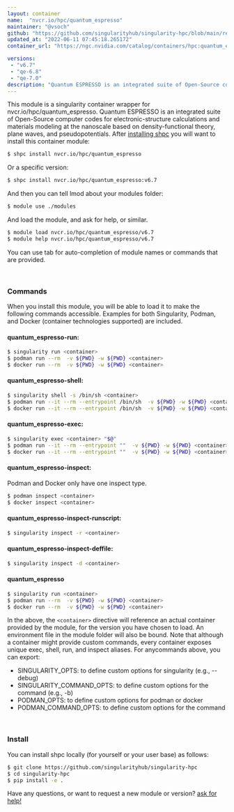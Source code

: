 ```yaml
---
layout: container
name:  "nvcr.io/hpc/quantum_espresso"
maintainer: "@vsoch"
github: "https://github.com/singularityhub/singularity-hpc/blob/main/registry/nvcr.io/hpc/quantum_espresso/container.yaml"
updated_at: "2022-06-11 07:45:18.265172"
container_url: "https://ngc.nvidia.com/catalog/containers/hpc:quantum_espresso/tags"

versions:
 - "v6.7"
 - "qe-6.8"
 - "qe-7.0"
description: "Quantum ESPRESSO is an integrated suite of Open-Source computer codes for electronic-structure calculations and materials modeling at the nanoscale based on density-functional theory, plane waves, and pseudopotentials."
---
```


This module is a singularity container wrapper for nvcr.io/hpc/quantum_espresso.
Quantum ESPRESSO is an integrated suite of Open-Source computer codes for electronic-structure calculations and materials modeling at the nanoscale based on density-functional theory, plane waves, and pseudopotentials.
After [installing shpc](#install) you will want to install this container module:


```bash
$ shpc install nvcr.io/hpc/quantum_espresso
```

Or a specific version:

```bash
$ shpc install nvcr.io/hpc/quantum_espresso:v6.7
```

And then you can tell lmod about your modules folder:

```bash
$ module use ./modules
```

And load the module, and ask for help, or similar.

```bash
$ module load nvcr.io/hpc/quantum_espresso/v6.7
$ module help nvcr.io/hpc/quantum_espresso/v6.7
```

You can use tab for auto-completion of module names or commands that are provided.

<br>

### Commands

When you install this module, you will be able to load it to make the following commands accessible.
Examples for both Singularity, Podman, and Docker (container technologies supported) are included.

#### quantum_espresso-run:

```bash
$ singularity run <container>
$ podman run --rm  -v ${PWD} -w ${PWD} <container>
$ docker run --rm  -v ${PWD} -w ${PWD} <container>
```

#### quantum_espresso-shell:

```bash
$ singularity shell -s /bin/sh <container>
$ podman run --it --rm --entrypoint /bin/sh  -v ${PWD} -w ${PWD} <container>
$ docker run --it --rm --entrypoint /bin/sh  -v ${PWD} -w ${PWD} <container>
```

#### quantum_espresso-exec:

```bash
$ singularity exec <container> "$@"
$ podman run --it --rm --entrypoint ""  -v ${PWD} -w ${PWD} <container> "$@"
$ docker run --it --rm --entrypoint ""  -v ${PWD} -w ${PWD} <container> "$@"
```

#### quantum_espresso-inspect:

Podman and Docker only have one inspect type.

```bash
$ podman inspect <container>
$ docker inspect <container>
```

#### quantum_espresso-inspect-runscript:

```bash
$ singularity inspect -r <container>
```

#### quantum_espresso-inspect-deffile:

```bash
$ singularity inspect -d <container>
```



#### quantum_espresso

```bash
$ singularity run <container>
$ podman run --rm  -v ${PWD} -w ${PWD} <container>
$ docker run --rm  -v ${PWD} -w ${PWD} <container>
```


In the above, the `<container>` directive will reference an actual container provided
by the module, for the version you have chosen to load. An environment file in the
module folder will also be bound. Note that although a container
might provide custom commands, every container exposes unique exec, shell, run, and
inspect aliases. For anycommands above, you can export:

 - SINGULARITY_OPTS: to define custom options for singularity (e.g., --debug)
 - SINGULARITY_COMMAND_OPTS: to define custom options for the command (e.g., -b)
 - PODMAN_OPTS: to define custom options for podman or docker
 - PODMAN_COMMAND_OPTS: to define custom options for the command

<br>
  
### Install

You can install shpc locally (for yourself or your user base) as follows:

```bash
$ git clone https://github.com/singularityhub/singularity-hpc
$ cd singularity-hpc
$ pip install -e .
```

Have any questions, or want to request a new module or version? [ask for help!](https://github.com/singularityhub/singularity-hpc/issues)